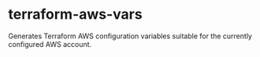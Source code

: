 # terraform-aws-vars
Generates Terraform AWS configuration variables suitable for the currently configured AWS account.
